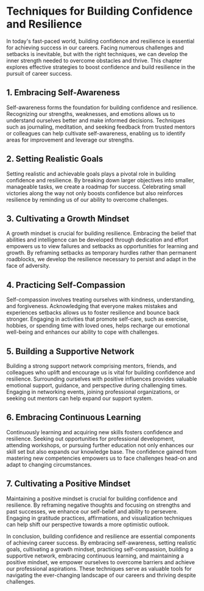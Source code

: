 Techniques for Building Confidence and Resilience
==========================================================

In today's fast-paced world, building confidence and resilience is essential for achieving success in our careers. Facing numerous challenges and setbacks is inevitable, but with the right techniques, we can develop the inner strength needed to overcome obstacles and thrive. This chapter explores effective strategies to boost confidence and build resilience in the pursuit of career success.

1\. Embracing Self-Awareness
---------------------------

Self-awareness forms the foundation for building confidence and resilience. Recognizing our strengths, weaknesses, and emotions allows us to understand ourselves better and make informed decisions. Techniques such as journaling, meditation, and seeking feedback from trusted mentors or colleagues can help cultivate self-awareness, enabling us to identify areas for improvement and leverage our strengths.

2\. Setting Realistic Goals
--------------------------

Setting realistic and achievable goals plays a pivotal role in building confidence and resilience. By breaking down larger objectives into smaller, manageable tasks, we create a roadmap for success. Celebrating small victories along the way not only boosts confidence but also reinforces resilience by reminding us of our ability to overcome challenges.

3\. Cultivating a Growth Mindset
-------------------------------

A growth mindset is crucial for building resilience. Embracing the belief that abilities and intelligence can be developed through dedication and effort empowers us to view failures and setbacks as opportunities for learning and growth. By reframing setbacks as temporary hurdles rather than permanent roadblocks, we develop the resilience necessary to persist and adapt in the face of adversity.

4\. Practicing Self-Compassion
-----------------------------

Self-compassion involves treating ourselves with kindness, understanding, and forgiveness. Acknowledging that everyone makes mistakes and experiences setbacks allows us to foster resilience and bounce back stronger. Engaging in activities that promote self-care, such as exercise, hobbies, or spending time with loved ones, helps recharge our emotional well-being and enhances our ability to cope with challenges.

5\. Building a Supportive Network
--------------------------------

Building a strong support network comprising mentors, friends, and colleagues who uplift and encourage us is vital for building confidence and resilience. Surrounding ourselves with positive influences provides valuable emotional support, guidance, and perspective during challenging times. Engaging in networking events, joining professional organizations, or seeking out mentors can help expand our support system.

6\. Embracing Continuous Learning
--------------------------------

Continuously learning and acquiring new skills fosters confidence and resilience. Seeking out opportunities for professional development, attending workshops, or pursuing further education not only enhances our skill set but also expands our knowledge base. The confidence gained from mastering new competencies empowers us to face challenges head-on and adapt to changing circumstances.

7\. Cultivating a Positive Mindset
---------------------------------

Maintaining a positive mindset is crucial for building confidence and resilience. By reframing negative thoughts and focusing on strengths and past successes, we enhance our self-belief and ability to persevere. Engaging in gratitude practices, affirmations, and visualization techniques can help shift our perspective towards a more optimistic outlook.

In conclusion, building confidence and resilience are essential components of achieving career success. By embracing self-awareness, setting realistic goals, cultivating a growth mindset, practicing self-compassion, building a supportive network, embracing continuous learning, and maintaining a positive mindset, we empower ourselves to overcome barriers and achieve our professional aspirations. These techniques serve as valuable tools for navigating the ever-changing landscape of our careers and thriving despite challenges.
